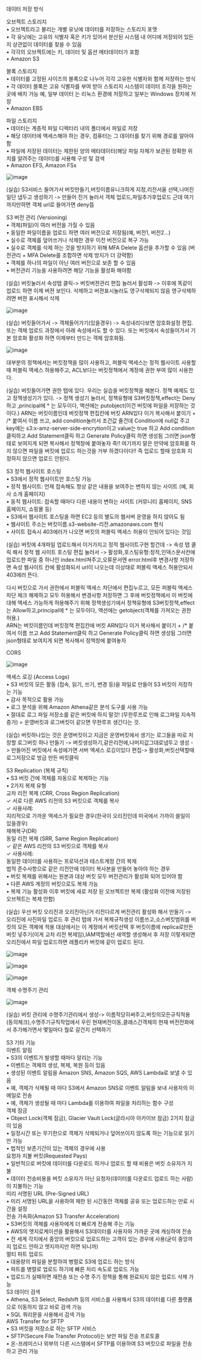 데이터 저장 방식

오브젝트 스토리지  
• 오브젝트라고 불리는 개별 유닛에 데이터를 저장하는 스토리지 포맷  
• 각 유닛에는 고유의 식별자 혹은 키가 있어서 분산된 시스템 내 어디에 저장되어 있든지 상관없이 데이터를 찾을 수 있음  
• 각각의 오브젝트에는 키, 데이터 및 옵션 메타데이터가 포함  
• Amazon S3  

블록 스토리지  
• 데이터를 고정된 사이즈의 블록으로 나누어 각각 고유한 식별자와 함께 저장하는 방식  
• 각 데이터 블록은 고유 식별자를 부여 받아 스토리지 시스템이 데이터 조각을 원하는 곳에 배치 가능 예, 일부 데이터 는 리눅스 환경에 저장하고 일부는 Windows 장치에 저장  
• Amazon EBS  

파일 스토리지  
• 데이터는 계층적 파일 디렉터리 내의 폴더에서 파일로 저장  
• 해당 데이터에 액세스해야 하는 경우, 컴퓨터는 그 데이터를 찾기 위해 경로를 알아야 함  
• 파일에 저장된 데이터는 제한된 양의 메타데이터(해당 파일 자체가 보관된 정확한 위치를 알려주는 데이터)를 사용해 구성 및 검색  
• Amazon EFS, Amazon FSx  

![image](https://user-images.githubusercontent.com/67897827/181451771-b4634ac1-09a8-4346-8ad5-df79b723719a.png)

(실습)
S3서비스 들어가서 버킷만들기,버킷이름유니크하게 지정,리전서울 선택,나머진 일단 냅두고 생성하기 -> 만들어 진거 눌러서 객체 업로드,파일추가후업로드 근데 여기까지만하면
객체 url로 들어가면 deny뜸

S3 버전 관리 (Versioning)  
• 객체(파일)이 여러 버전을 가질 수 있음  
• 동일한 파일이름을 업로드 하면 여러 버전으로 저장됨(예, 버전1, 버전2…)  
• 실수로 객체를 덮어쓰거나 삭제한 경우 이전 버전으로 복구 가능  
• 실수로 객체를 삭제 하는 것을 방지하기 위해 MFA Delete 옵션을 추가할 수 있음 (버전관리 + MFA Delete를 조합하면 삭제 방지가 더 강력함)  
• 객체를 하나의 파일이 아닌 여러 버전으로 보존 할 수 있음  
• 버전관리 기능을 사용하려면 해당 기능을 활성화 해야함  

(실습)
버킷눌러서 속성탭 클릭-> 버킷버젼관리 편집 눌러서 활성화 -> 이후에 똑같이 업로드 하면 이제 버젼 보인다. 삭제하고 버젼표시눌러도 영구삭제되지 않음 영구삭제하려면
버젼 표시해서 삭제 

![image](https://user-images.githubusercontent.com/67897827/181456858-58490bf7-a4cd-4320-aea3-5973cd5d82f4.png)

(실습)
버킷들어가서 -> 객체들어가기(있을경우) -> 속성내리다보면 암호화설정 편집. 또는 객체 업로드 과정에서 아래 속성에서도 할 수 있다. 또는 버킷에서 속성들어가서 기본 암호화
활성화 하면 이제부터 만드는 객체 암호화됨.

![image](https://user-images.githubusercontent.com/67897827/181458982-fd505882-8abb-4255-9efe-d0d785dd467b.png)

대부분의 정책에서는 버킷정책을 많이 사용하고, 퍼블릭 액세스는 정적 웹사이트 사용할때 퍼블릭 액세스 허용해주고, ACL보다는 버킷정책에서 계정에 권한 부여 많이 사용한다.

(실습)
버킷들어가면 권한 탭에 있다. 우리는 실습을 버킷정책을 해본다. 정책 예제도 있고 정책생성기가 있다. -> 정책 생성기 눌러서, 정책유형에 S3버킷정책,effect는 Deny하고
,principal에 * 는 모두이다, 액션에는 putobject(이건 버킷에 파일을 저장하는 것이다.) ARN는 버킷이름인데 버킷정책 편집칸에 버킷 ARN있다 이거 복사해서 붙이기 + /* 붙여서
이름 쓰고, add condition눌러서 조건값 줄건데 Condition에 null값 주고 key에는 s3:x-amz-server-side-encrytion이고 value는 true 하고 Add condition 클릭하고 Add Statement클릭
하고 Generate Policy클릭 하면 생성됨 그러면 json형태로 보여지게 되면 복사해서 정책창에 붙여놓자
즉!! 여기까지 말은 만약에 암호화를 하지 않으면 파일을 버킷에 업로드 하는것을 거부 하겠다이다!! 즉 업로드 할때 암호화 지정하지 않으면 업로드 안된다.


S3 정적 웹사이트 호스팅  
• S3에서 정적 웹사이트만 호스팅 가능  
• 정적 웹사이트: 언제 접속해도 항상 같은 내용을 보여주는 변하지 않는 사이트 (예, 회사 소개 홈페이지)  
• 동적 웹사이트: 접속할 때마다 다른 내용이 변하는 사이트 (커뮤니티 홈페이지, SNS 홈페이지, 쇼핑몰 등)  
• S3에서 웹사이트 호스팅을 하면 EC2 등의 별도의 웹서버 운영을 하지 않아도 됨  
• 웹사이트 주소는 버킷이름.s3-website-리전.amazonaws.com 형식  
• 사이트 접속시 403에러가 나오면 버킷의 퍼블릭 액세스 허용이 안되어 있다는 것임  

(실습)
버킷에 4개파일 업로드해서 이거가지고 정적 웹사이트구현 할건데 -> 속성 탭 클릭 해서 정적 웹 사이트 호스팅 편집 눌러서 -> 활성화,호스팅유형:정적,인덱스문서칸에 업로드한 파일
중 하나인 index.html쳐주고,오류문서엔 error.html후 변경사항 저장하면 속성 웹사이트 칸에 활성화되서 url이 나오는데 이상태로 퍼블릭 액세스 허용안되서 403에러 뜬다.

다시 버킷으로 가서 권한에서 퍼블릭 엑세스 차단에서 편집누르고, 모든 퍼블릭 액세스 차단 체크 해제하고 모두 허용해서 변경사항 저장하면 그 후에 버킷정책에서 
이 버킷에 대해 액세스 가능하게 허용해주기 위해 정책생성기에서 정책유형에 S3버킷정책,effect는 Allow하고,principal에 * 는 모두이다, 액션에는 getobject(객체를 가져오는 권한 허용.)  
ARN는 버킷이름인데 버킷정책 편집칸에 버킷 ARN있다 이거 복사해서 붙이기 + /* 붙여서 이름 쓰고 Add Statement클릭 하고 Generate Policy클릭 하면 생성됨 
그러면 json형태로 보여지게 되면 복사해서 정책창에 붙여놓자


CORS

![image](https://user-images.githubusercontent.com/67897827/181493665-b7b28568-b9c6-449c-a851-f590ed21bb47.png)


액세스 로깅 (Access Logs)  
• S3 버킷의 모든 활동 (접속, 읽기, 쓰기, 변경 등)을 파일로 만들어 S3 버킷이 저장하는 기능  
• 감사 목적으로 활용 가능  
• 로그 분석을 위해 Amazon Athena같은 분석 도구를 사용 가능  
• 절대로 로그 파일 저장소를 같은 버킷에 하지 말것! (무한루프로 인해 로그파일 지속적 증가) = 운영버킷과 로그버킷이 같으면 무한루프 생긴다는 것.  

(실습)
버킷하나있는 것은 운영버킷이고 지금은 운영버킷에서 생기는 로그들을 따로 저장할 로그버킷 하나 만들기 -> 버킷생성하기,같은리전에,나머지값그대로냅두고 생성 -> 만들어진
버킷에서 속성에가면 서버 엑세스 로깅이있다 편집-> 활성화,버킷선택할때 로그저장으로 방금 만든 버킷클릭


S3 Replication (복제 규칙)  
• S3 버킷 간에 객체를 자동으로 복제하는 기능  
• 2가지 복제 유형  
교차 리전 복제 (CRR, Cross Region Replication)  
✓ 서로 다른 AWS 리전의 S3 버킷으로 객체를 복사  
✓ 사용사례:  
지리적으로 가까운 액세스가 필요한 경우(한국이 오리진인데 미국에서 가까이 쓸일이 있을경우)  
재해복구(DR)  
동일 리전 복제 (SRR, Same Region Replication)  
✓ 같은 AWS 리전의 S3 버킷으로 객체를 복사  
✓ 사용사례:  
동일한 데이터를 사용하는 프로덕션과 테스트계정 간의 복제  
법적 준수사항으로 같은 리전안에 데이터 복사본을 만들어 놓아야 하는 경우  
• 버킷 복제를 위해서는 원본과 대상 버킷 모두 버전관리가 활성화 되어 있어야 함  
• 다른 AWS 계정의 버킷으로도 복제 가능  
• 복제 기능 활성화 이후 버킷에 새로 저장 된 오브젝트만 복제 (활성화 이전에 저장된 오브젝트는 복제 안함)  


(실습)
우선 버킷 오리진과 오리진아닌거 리전다르게 버전관리 활성화 해서 만들기 -> 오리진에 사진파일 업로드 후 관리 탭에 가서 복제규칙생성 이름쓰고,소스버킷범위를 버킷의 모든
객체에 적용 대상에서는 이 계정에서 버킷선택 후 버킷이름에 replica로만든 버킷 넣주기(이게 교차 리전 복제임),IAM역할에선 새역할 생성해서 후 저장 이렇게되면
오리진에서 파일 업로드하면 레플리카 버킷에 같이 업로드 된다.


![image](https://user-images.githubusercontent.com/67897827/181563121-d46b4901-fcdd-4650-9d1d-d055a3435eae.png)

![image](https://user-images.githubusercontent.com/67897827/181563414-4f25f4df-72fd-4fbc-82da-324807c6d51f.png)

![image](https://user-images.githubusercontent.com/67897827/181562366-e2b26e4d-07b9-4027-839c-5e9a2561c6a6.png)



객체 수명주기 관리

![image](https://user-images.githubusercontent.com/67897827/181565548-1fdd885a-93a5-4b1f-9dfe-244906a43f11.png)

(실습)
버킷 관리에 수명주기관리에서 생성-> 이름적당히써주고,버킷의모든규칙적용(동의체크),수명주기규칙작업에서 우린 현재버전이동,클래스간객체의 현재 버전전화에서 추가해가면서
몇일마다 뭘로 갈건지 선택하기 

S3 기타 기능  
이벤트 알림  
• S3의 이벤트가 발생할 때마다 알리는 기능  
• 이벤트는 객체의 생성, 복제, 복원 등이 있음  
• 생성된 이벤트 알림을 Amazon SNS, Amazon SQS, AWS Lambda로 보낼 수 있음  
• 예, 객체가 삭제될 때 마다 S3에서 Amazon SNS로 이벤트 알림을 보내 사용자의 이메일로 전송  
• 예, 객체가 생성될 때 마다 Lambda를 이용하여 파일을 처리하는 함수 구성  
객체 잠금  
• Object Lock(객체 잠금), Glacier Vault Lock(글라시아 아카이브 잠금) 2가지 잠금이 있음  
• 일정시간 또는 무기한으로 객체가 삭제되거나 덮어쓰이지 않도록 하는 기능으로 읽기만 가능  
• 법적인 보존기간이 있는 객체의 경우에 사용  
요청자 지불 버킷(Requested Pays)  
• 일반적으로 버킷에 데이터를 다운로드 하거나 업로드 할 때 비용은 버킷 소유자가 지불  
• 데이터 전송비용을 버킷 소유자가 아닌 요청자(데이터를 다운로드 업로드 하는 사람)이 지불하는 기능  
미리 서명된 URL (Pre-Signed URL)  
• 미리 서명된 URL을 사용하여 제한 된 시간동안 객체를 공유 또는 업로드하는 만료 시간을 설정  
전송 가속화(Amazon S3 Transfer Acceleration)  
• S3버킷의 객체를 사용자에게 더 빠르게 전송해 주는 기능  
• AWS의 엣지로케이션을 활용해서 S3데이터를 사용자와 가까운 곳에 캐싱하여 전송  
• 전 세계 각지에서 중앙의 버킷으로 업로드하는 고객이 있는 경우에 사용(굳이 중앙까지 업로드 안하고 엣지까지만 하면 되니까)  
멀티 파트 업로드  
• 대용량의 파일을 분할하여 병렬로 S3에 업로드 하는 방식  
• 파트를 병렬로 업로드 하기에 빠른 처리 속도로 업로드 가능  
• 업로드가 실패하면 재전송 또는 수명 주기 정책을 통해 완료되지 않은 업로드 삭제 가능  
S3 데이터 검색  
• Athena, S3 Select, Redshift 등의 서비스를 사용해서 S3의 데이터를 다른 플랫폼으로 이동하지 않고 바로 검색 가능  
• SQL 쿼리문을 사용해서 검색 가능  
AWS Transfer for SFTP  
• S3 버킷을 저장소로 하는 SFTP 서비스  
• SFTP(Secure File Transfer Protocol)는 보안 파일 전송 프로토콜  
• 온-프레미스나 외부의 다른 시스템에서 SFTP를 이용하여 S3 버킷으로 파일을 전송하고 관리 가능  






